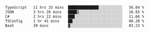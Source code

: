 <!--START_SECTION:waka-->

```txt
TypeScript   11 hrs 25 mins  ██████████████░░░░░░░░░░░   56.04 %
JSON         3 hrs 26 mins   ████▒░░░░░░░░░░░░░░░░░░░░   16.83 %
C#           2 hrs 22 mins   ███░░░░░░░░░░░░░░░░░░░░░░   11.66 %
TSConfig     1 hr 41 mins    ██░░░░░░░░░░░░░░░░░░░░░░░   08.28 %
Bash         39 mins         ▓░░░░░░░░░░░░░░░░░░░░░░░░   03.23 %
```

<!--END_SECTION:waka-->